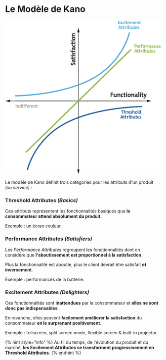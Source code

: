 # Le Modèle de Kano

![Reproduction du diagramme de Noriaki Kano par Mind Tools. \(source: mindtools.com\)](../.gitbook/assets/kano%20%281%29.png)

Le modèle de Kano définit trois catégories pour les attributs d'un produit _\(ou service\)_ :

### **Threshold Attributes** _**\(Basics\)**_

Ces attributs représentent les fonctionnalités basiques que **le consommateur attend absolument du produit.**

Exemple : un écran couleur.

### **Performance Attributes** _**\(Satisfiers\)**_

Les _Performance Attributes_ regroupent les fonctionnalités dont on considère que **l'aboutissement est proportionnel à la satisfaction**.

Plus la fonctionnalité est aboutie, plus le client devrait être satisfait **et inversement**.

Exemple : performances de la batterie.

### **Excitement Attributes** _**\(Delighters\)**_

Ces fonctionnalités sont **inattendues** par le consommateur et **elles ne sont donc pas indispensables**.

En revanche, elles peuvent **facilement améliorer la satisfaction** du consommateur **en le surprenant positivement**.

Exemple : fullscreen, split screen mode, flexible screen & built-in projector.

{% hint style="info" %}
Au fil du temps, de l'évolution du produit et du marché, **les Excitement Attributes se transforment progressivement en Threshold Attributes**.
{% endhint %}


